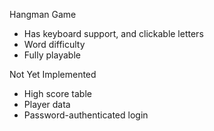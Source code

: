 Hangman Game
- Has keyboard support, and clickable letters
- Word difficulty
- Fully playable

Not Yet Implemented
- High score table
- Player data
- Password-authenticated login
